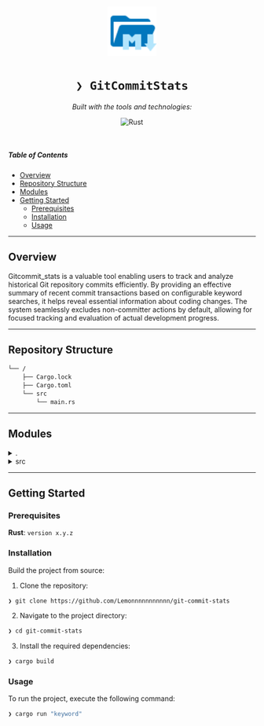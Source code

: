 <p align="center">
  <img src="https://raw.githubusercontent.com/PKief/vscode-material-icon-theme/ec559a9f6bfd399b82bb44393651661b08aaf7ba/icons/folder-markdown-open.svg" width="20%" alt="<code>❯ REPLACE-ME</code>-logo">
</p>
<p align="center">
    <h1 align="center"><code>❯ GitCommitStats</code></h1>
</p>
<p align="center">
	<!-- local repository, no metadata badges. --></p>
<p align="center">
		<em>Built with the tools and technologies:</em>
</p>
<p align="center">
	<img src="https://img.shields.io/badge/Rust-000000.svg?style=default&logo=Rust&logoColor=white" alt="Rust">
</p>

<br>

#####  Table of Contents

- [Overview](#overview)
- [Repository Structure](#repository-structure)
- [Modules](#modules)
- [Getting Started](#getting-started)
  - [Prerequisites](#prerequisites)
  - [Installation](#installation)
  - [Usage](#usage)

---

##  Overview

Gitcommit_stats is a valuable tool enabling users to track and analyze historical Git repository commits efficiently. By providing an effective summary of recent commit transactions based on configurable keyword searches, it helps reveal essential information about coding changes. The system seamlessly excludes non-committer actions by default, allowing for focused tracking and evaluation of actual development progress.

---

##  Repository Structure

```sh
└── /
    ├── Cargo.lock
    ├── Cargo.toml
    └── src
        └── main.rs
```

---

##  Modules

<details closed><summary>.</summary>

| File | Summary |
| --- | --- |
| [Cargo.toml](Cargo.toml) | Configuring package attributes, defining dependencies, ensuring version control integrity and compatibility through careful manipulation of crates like Clap, ultimately harmonizing functionality within an efficient build workflow for the git_commit_stats repository. |

</details>

<details closed><summary>src</summary>

| File | Summary |
| --- | --- |
| [main.rs](src\main.rs) | Lists recent commits based on keyword searches+ Excludes merge commits by default unless flag specified* Tracks commitment metrics (insertions, deletions, files changed) per commit+ Generates a formatted summary output |

</details>

---

##  Getting Started

###  Prerequisites

**Rust**: `version x.y.z`

###  Installation

Build the project from source:

1. Clone the  repository:
```sh
❯ git clone https://github.com/Lemonnnnnnnnnnn/git-commit-stats
```

2. Navigate to the project directory:
```sh
❯ cd git-commit-stats
```

3. Install the required dependencies:
```sh
❯ cargo build
```

###  Usage

To run the project, execute the following command:

```sh
❯ cargo run "keyword"
```

